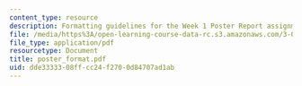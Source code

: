 ```yaml
---
content_type: resource
description: Formatting guidelines for the Week 1 Poster Report assignment.
file: /media/https%3A/open-learning-course-data-rc.s3.amazonaws.com/3-014-materials-laboratory-fall-2006/dde3333308ffcc24f2700d84707ad1ab_poster_format.pdf
file_type: application/pdf
resourcetype: Document
title: poster_format.pdf
uid: dde33333-08ff-cc24-f270-0d84707ad1ab
---
```

